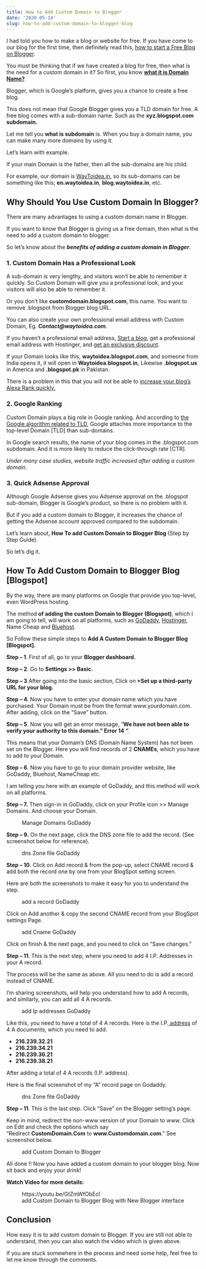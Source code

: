 ```yaml
---
title: How to Add Custom Domain to Blogger
date: '2020-05-14'
slug: how-to-add-custom-domain-to-blogger-blog
---
```

<!-- wp:paragraph -->
<p>I had told you how to make a blog or website for free. If you have come to our blog for the first time, then definitely read this, <a aria-label="how to start a Free Blog on Blogger.  (opens in a new tab)" href="https://waytoidea.com/how-to-create-a-free-blog-on-the-blogspot/" target="_blank" rel="noreferrer noopener" class="rank-math-link">how to start a Free Blog on Blogger</a>.</p>
<!-- /wp:paragraph -->

<!-- wp:paragraph -->
<p>You must be thinking that if we have created a blog for free, then what is the need for a custom domain in it? So first, you know <a aria-label=" (opens in a new tab)" rel="noreferrer noopener nofollow" target="_blank" href="https://en.m.wikipedia.org/wiki/Domain_name" class="rank-math-link"><strong>what it is Domain Name?</strong></a></p>
<!-- /wp:paragraph -->

<!-- wp:paragraph -->
<p>Blogger, which is Google’s platform, gives you a chance to create a free blog.&nbsp;</p>
<!-- /wp:paragraph -->

<!-- wp:paragraph -->
<p>This does not mean that Google Blogger gives you a TLD domain for free. A free blog comes with a sub-domain name. Such as the <strong>xyz.blogspot.com subdomain.</strong> </p>
<!-- /wp:paragraph -->

<!-- wp:paragraph -->
<p>Let me tell you <strong>what is subdomain</strong> is. When you buy a domain name, you can make many more domains by using it. </p>
<!-- /wp:paragraph -->

<!-- wp:paragraph -->
<p>Let’s learn with example.</p>
<!-- /wp:paragraph -->

<!-- wp:paragraph -->
<p>If your main Domain is the father, then all the sub-domains are his child.</p>
<!-- /wp:paragraph -->

<!-- wp:paragraph -->
<p>For example, our domain is <a aria-label=" (opens in a new tab)" href="https://waytoidea.com/" target="_blank" rel="noreferrer noopener" class="rank-math-link">WayToidea.in</a>, so its sub-domains can be something like this; <strong>en.waytoidea.in</strong>, <strong>blog.waytoidea.in</strong>, etc.</p>
<!-- /wp:paragraph -->

<!-- wp:heading -->
<h2>Why Should You Use Custom Domain In Blogger?</h2>
<!-- /wp:heading -->

<!-- wp:paragraph -->
<p>There are many advantages to using a custom domain name in Blogger.</p>
<!-- /wp:paragraph -->

<!-- wp:paragraph -->
<p>If you want to know that Blogger is giving us a free domain, then what is the need to add a custom domain to blogger. </p>
<!-- /wp:paragraph -->

<!-- wp:paragraph -->
<p>So let’s know about the <strong><em>benefits of adding a custom domain in Blogger</em></strong>.</p>
<!-- /wp:paragraph -->

<!-- wp:heading {"level":3} -->
<h3>1. Custom Domain Has a Professional Look</h3>
<!-- /wp:heading -->

<!-- wp:paragraph -->
<p>A sub-domain is very lengthy, and visitors won’t be able to remember it quickly. So Custom Domain will give you a professional look, and your visitors will also be able to remember it.</p>
<!-- /wp:paragraph -->

<!-- wp:paragraph -->
<p>Or you don’t like <strong>customdomain.blogspot.com</strong>, this name. You want to remove .blogspot from Blogger blog URL.</p>
<!-- /wp:paragraph -->

<!-- wp:paragraph -->
<p>You can also create your own professional email address with Custom Domain, Eg. <strong>C<em>ontact@waytoidea.com</em></strong>.</p>
<!-- /wp:paragraph -->

<!-- wp:paragraph -->
<p>If you haven’t a professional email address, <a aria-label="Start a blog (opens in a new tab)" href="https://waytoidea.com/how-to-start-a-blog/" target="_blank" rel="noreferrer noopener" class="rank-math-link">Start a blog</a>, get a professional email address with Hostinger, and <a href="https://www.hostg.xyz/aff_c?offer_id=6&amp;aff_id=38193" target="_blank" aria-label="get an exclusive discount (opens in a new tab)" rel="noreferrer noopener nofollow" class="rank-math-link">get an exclusive discount</a>.</p>
<!-- /wp:paragraph -->

<!-- wp:paragraph -->
<p>If your Domain looks like this, <strong>waytoidea.blogspot.com</strong>, and someone from India opens it, it will open in <strong>Waytoidea.blogspot.in</strong>, Likewise <strong>.blogspot.us</strong> in America and <strong>.blogspot.pk</strong> in Pakistan.</p>
<!-- /wp:paragraph -->

<!-- wp:paragraph -->
<p>There is a problem in this that you will not be able to <a rel="noreferrer noopener" target="_blank" href="https://blog.alexa.com/improving-your-alexa-rank/" class="rank-math-link">increase your blog’s Alexa Rank quickly.</a></p>
<!-- /wp:paragraph -->

<!-- wp:heading {"level":3} -->
<h3>2. Google Ranking</h3>
<!-- /wp:heading -->

<!-- wp:paragraph -->
<p>Custom Domain plays a big role in Google ranking. And according to <a rel="noreferrer noopener" target="_blank" href="https://searchengineland.com/google-explains-how-they-handle-the-new-top-level-domains-tlds-225671" class="rank-math-link">the Google algorithm related to TLD</a>, Google attaches more importance to the top-level Domain [TLD] than sub-domains.</p>
<!-- /wp:paragraph -->

<!-- wp:paragraph -->
<p>In Google search results, the name of your blog comes in the .blogspot.com subdomain. And it is more likely to reduce the click-through rate [CTR].</p>
<!-- /wp:paragraph -->

<!-- wp:paragraph -->
<p><em>Under many case studies, website traffic increased after adding a custom domain</em>.</p>
<!-- /wp:paragraph -->

<!-- wp:heading {"level":3} -->
<h3>3. Quick Adsense Approval</h3>
<!-- /wp:heading -->

<!-- wp:paragraph -->
<p>Although Google Adsense gives you Adsense approval on the .blogspot sub-domain, Blogger is Google’s product, so there is no problem with it.</p>
<!-- /wp:paragraph -->

<!-- wp:paragraph -->
<p>But if you add a custom domain to Blogger, it increases the chance of getting the Adsense account approved compared to the subdomain.</p>
<!-- /wp:paragraph -->

<!-- wp:paragraph -->
<p>Let’s learn about, <strong>How To add Custom Domain to Blogger Blog</strong> (Step by Step Guide).</p>
<!-- /wp:paragraph -->

<!-- wp:paragraph -->
<p>So let’s dig it.</p>
<!-- /wp:paragraph -->

<!-- wp:heading -->
<h2>How To Add Custom Domain to Blogger Blog [Blogspot]</h2>
<!-- /wp:heading -->

<!-- wp:paragraph -->
<p>By the way, there are many platforms on Google that provide you top-level, even WordPress hosting.</p>
<!-- /wp:paragraph -->

<!-- wp:paragraph -->
<p>The method<strong> of adding the custom Domain to Blogger (Blogspot)</strong>, which I am going to tell, will work on all platforms, such as <a rel="noreferrer noopener" target="_blank" href="https://in.godaddy.com/offers/domains/affiliates?isc=cjc99com" class="rank-math-link">GoDaddy</a>, <a href="https://www.hostg.xyz/aff_c?offer_id=6&amp;aff_id=38193" target="_blank" aria-label="Hostinger (opens in a new tab)" rel="noreferrer noopener nofollow" class="rank-math-link">Hostinger</a>, Name Cheap and <a aria-label=" (opens in a new tab)" rel="noreferrer noopener nofollow" target="_blank" href="https://www.bluehost.com/track/waytoidea/" class="rank-math-link">Bluehost</a>.</p>
<!-- /wp:paragraph -->

<!-- wp:paragraph -->
<p>So Follow these simple steps to <strong>Add A Custom Domain to Blogger Blog [Blogspot].</strong></p>
<!-- /wp:paragraph -->

<!-- wp:paragraph -->
<p><strong>Step – 1</strong>.<strong> </strong>First of all, go to your <strong>Blogger dashboard.</strong></p>
<!-- /wp:paragraph -->

<!-- wp:paragraph -->
<p><strong>Step – 2</strong>. Go to <strong>Settings >> Basic.</strong></p>
<!-- /wp:paragraph -->

<!-- wp:paragraph -->
<p><strong>Step – 3</strong> After going into the basic section, Click on<strong> +Set up a third-party URL for your blog.</strong></p>
<!-- /wp:paragraph -->

<!-- wp:paragraph -->
<p><strong>Step – 4</strong>.<strong> </strong>Now you have to enter your domain name which you have purchased. Your Domain must be from the format www.yourdomain.com. After adding, click on the “Save” button.</p>
<!-- /wp:paragraph -->

<!-- wp:paragraph -->
<p><strong>Step – 5</strong>. Now you will get an error message, “<strong>We have not been able to verify your authority to this domain.” Error 14 “</strong>. </p>
<!-- /wp:paragraph -->

<!-- wp:paragraph -->
<p>This means that your Domain’s DNS (Domain Name System) has not been set on the Blogger. Here you will find records of 2 <strong>CNAMEs</strong>, which you have to add to your Domain.</p>
<!-- /wp:paragraph -->

<!-- wp:paragraph -->
<p><strong>Step – 6</strong>. Now you have to go to your domain provider website, like GoDaddy, Bluehost, NameCheap etc.</p>
<!-- /wp:paragraph -->

<!-- wp:paragraph -->
<p>I am telling you here with an example of GoDaddy, and this method will work on all platforms.</p>
<!-- /wp:paragraph -->

<!-- wp:paragraph -->
<p><strong>Step – 7.</strong> Then sign-in in GoDaddy, click on your Profile icon >> Manage Domains. And choose your Domain.</p>
<!-- /wp:paragraph -->

<!-- wp:image {"id":70,"sizeSlug":"large","linkDestination":"none"} -->
<figure class="wp-block-image size-large"><img src="https://waytoidea.com/wp-content/uploads/2020/05/Manage-Domains-on-Godaddy.png" alt="" class="wp-image-70"/><figcaption>Manage Domains GoDaddy</figcaption></figure>
<!-- /wp:image -->

<!-- wp:paragraph -->
<p><strong>Step – 9.</strong> On the next page, click the DNS zone file to add the record. (See screenshot below for reference).</p>
<!-- /wp:paragraph -->

<!-- wp:image {"id":71,"sizeSlug":"large","linkDestination":"none"} -->
<figure class="wp-block-image size-large"><img src="https://waytoidea.com/wp-content/uploads/2020/05/How-to-edit-Domain-DNS-record-on-Godaddy.png" alt="" class="wp-image-71"/><figcaption>dns Zone file GoDaddy</figcaption></figure>
<!-- /wp:image -->

<!-- wp:paragraph -->
<p><strong>Step – 10</strong>. Click on Add record &amp; from the pop-up, select CNAME record &amp; add both the record one by one from your BlogSpot setting screen.</p>
<!-- /wp:paragraph -->

<!-- wp:paragraph -->
<p>Here are both the screenshots to make it easy for you to understand the step.</p>
<!-- /wp:paragraph -->

<!-- wp:image {"id":72,"sizeSlug":"large","linkDestination":"none"} -->
<figure class="wp-block-image size-large"><img src="https://waytoidea.com/wp-content/uploads/2020/05/Add-Cname-Record-Godaddy-BlogSpot.png" alt="" class="wp-image-72"/><figcaption>add a record GoDaddy</figcaption></figure>
<!-- /wp:image -->

<!-- wp:paragraph -->
<p>Click on Add another &amp; copy the second CNAME record from your BlogSpot settings Page.</p>
<!-- /wp:paragraph -->

<!-- wp:image {"id":73,"sizeSlug":"large","linkDestination":"none"} -->
<figure class="wp-block-image size-large"><img src="https://waytoidea.com/wp-content/uploads/2020/05/Adding-CNAME-record-on-Godaddy.png" alt="" class="wp-image-73"/><figcaption>add Cname GoDaddy</figcaption></figure>
<!-- /wp:image -->

<!-- wp:paragraph -->
<p>Click on finish &amp; the next page, and you need to click on “Save changes.”</p>
<!-- /wp:paragraph -->

<!-- wp:paragraph -->
<p><strong>Step – 11</strong>. This is the next step, where you need to add 4 I.P. Addresses in your A record.</p>
<!-- /wp:paragraph -->

<!-- wp:paragraph -->
<p>The process will be the same as above. All you need to do is add a record instead of CNAME.</p>
<!-- /wp:paragraph -->

<!-- wp:paragraph -->
<p>I’m sharing screenshots, will help you understand how to add A records, and similarly, you can add all 4 A records.</p>
<!-- /wp:paragraph -->

<!-- wp:image {"id":74,"sizeSlug":"large","linkDestination":"none"} -->
<figure class="wp-block-image size-large"><img src="https://waytoidea.com/wp-content/uploads/2020/05/Add-A-record-on-Godaddy.png" alt="" class="wp-image-74"/><figcaption>add Ip addresses GoDaddy</figcaption></figure>
<!-- /wp:image -->

<!-- wp:paragraph -->
<p>Like this, you need to have a total of 4 A records. Here is the I.P.<a target="_blank" href="https://www.wpbeginner.com/glossary/ip-address/" rel="noreferrer noopener">&nbsp;address</a>&nbsp;of 4 A documents, which you need to add.</p>
<!-- /wp:paragraph -->

<!-- wp:list -->
<ul><li><strong>216.239.32.21</strong></li><li><strong>216.239.34.21</strong></li><li><strong>216.239.36.21</strong></li><li><strong>216.239.38.21</strong></li></ul>
<!-- /wp:list -->

<!-- wp:paragraph -->
<p>After adding a total of 4 A records (I.P. address).</p>
<!-- /wp:paragraph -->

<!-- wp:paragraph -->
<p>Here is the final screenshot of my “A” record page on Godaddy.</p>
<!-- /wp:paragraph -->

<!-- wp:image {"id":75,"sizeSlug":"large","linkDestination":"none"} -->
<figure class="wp-block-image size-large"><img src="https://waytoidea.com/wp-content/uploads/2020/05/Godaddy-domain-zone-file.png" alt="" class="wp-image-75"/><figcaption>dns Zone file GoDaddy</figcaption></figure>
<!-- /wp:image -->

<!-- wp:paragraph -->
<p><strong>Step – 11</strong>. This is the last step. Click “Save” on the Blogger setting’s page.</p>
<!-- /wp:paragraph -->

<!-- wp:paragraph -->
<p>Keep in mind, redirect the non-www version of your Domain to www. Click on Edit and check the options which say “Redirect&nbsp;<strong>CustomDomain.Com</strong>&nbsp;to&nbsp;<strong>www.Customdomain.com</strong>.” See screenshot below.</p>
<!-- /wp:paragraph -->

<!-- wp:image {"id":76,"sizeSlug":"large","linkDestination":"none"} -->
<figure class="wp-block-image size-large"><img src="https://waytoidea.com/wp-content/uploads/2020/05/Custom-2Bdomain-2Bblogger-2Bsetting-2BPage.jpg" alt="" class="wp-image-76"/><figcaption>add Custom Domain to Blogger</figcaption></figure>
<!-- /wp:image -->

<!-- wp:paragraph -->
<p>All done !! Now you have added a custom domain to your blogger blog. Now sit back and enjoy your drink!</p>
<!-- /wp:paragraph -->

<!-- wp:paragraph -->
<p><strong>Watch Video for more details:</strong></p>
<!-- /wp:paragraph -->

<!-- wp:embed {"url":"https://youtu.be/GtZmWfObEcI","type":"video","providerNameSlug":"youtube","responsive":true,"className":"wp-embed-aspect-16-9 wp-has-aspect-ratio"} -->
<figure class="wp-block-embed is-type-video is-provider-youtube wp-block-embed-youtube wp-embed-aspect-16-9 wp-has-aspect-ratio"><div class="wp-block-embed__wrapper">
https://youtu.be/GtZmWfObEcI
</div><figcaption>add Custom Domain to Blogger Blog with New Blogger interface</figcaption></figure>
<!-- /wp:embed -->

<!-- wp:heading -->
<h2>Conclusion</h2>
<!-- /wp:heading -->

<!-- wp:paragraph -->
<p>How easy it is to add custom domain to Blogger. If you are still not able to understand, then you can also watch the video which is given above.</p>
<!-- /wp:paragraph -->

<!-- wp:paragraph -->
<p>If you are stuck somewhere in the process and need some help, feel free to let me know through the comments.&nbsp;</p>
<!-- /wp:paragraph -->
